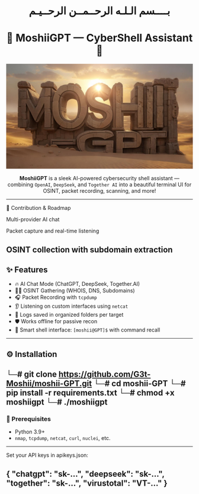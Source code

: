 <h1 align="center">
  بــــسم الـلـه الرحــمــن الرحــيـم
</h1>
<h1 align="center">
  🚀 MoshiiGPT — CyberShell Assistant 🧠
</h1>

<p align="center">
  <img src="moshii-GPT" width="600" alt="Cyber GPT Animation"/>
</p>

<p align="center">
  <b>MoshiiGPT</b> is a sleek AI-powered cybersecurity shell assistant — 
  combining <code>OpenAI</code>, <code>DeepSeek</code>, and <code>Together AI</code> 
  into a beautiful terminal UI for OSINT, packet recording, scanning, and more!
</p>

---
🎯 Contribution & Roadmap

Multi-provider AI chat

Packet capture and real-time listening

OSINT collection with subdomain extraction
---
## ✨ Features

- 🔥 AI Chat Mode (ChatGPT, DeepSeek, Together.AI)
- 🕵️‍♂️ OSINT Gathering (WHOIS, DNS, Subdomains)
- 🎧 Packet Recording with `tcpdump`
- 👂 Listening on custom interfaces using `netcat`
- 📁 Logs saved in organized folders per target
- 🛡️ Works offline for passive recon
- 🤖 Smart shell interface: `[moshii@GPT]$` with command recall

---

## ⚙️ Installation
└─# git clone https://github.com/G3t-Moshii/moshii-GPT.git
└─# cd moshii-GPT
└─# pip install -r requirements.txt
└─# chmod +x moshiigpt
└─# ./moshiigpt
---
### 🔧 Prerequisites

- Python 3.9+
- `nmap`, `tcpdump`, `netcat`, `curl`, `nuclei`, etc.

---
Set your API keys in apikeys.json:

{
  "chatgpt": "sk-...",
  "deepseek": "sk-...",
  "together": "sk-...",
  "virustotal": "VT-..."
}
---

